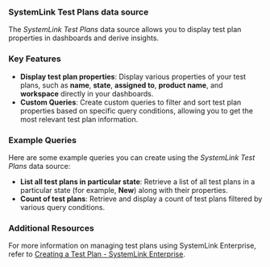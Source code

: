 ### SystemLink Test Plans data source

The _SystemLink Test Plans_ data source allows you to display test plan properties in dashboards and derive insights.

### Key Features

- **Display test plan properties**: Display various properties of your test plans, such as **name**, **state**, **assigned to**, **product name**, and **workspace** directly in your dashboards.
- **Custom Queries**: Create custom queries to filter and sort test plan properties based on specific query conditions, allowing you to get the most relevant test plan information.

### Example Queries

Here are some example queries you can create using the _SystemLink Test Plans_ data source:

- **List all test plans in particular state**: Retrieve a list of all test plans in a particular state (for example, **New**) along with their properties.
- **Count of test plans**: Retrieve and display a count of test plans filtered by various query conditions.

### Additional Resources

For more information on managing test plans using SystemLink Enterprise, refer to [Creating a Test Plan - SystemLink Enterprise](https://www.ni.com/docs/en-US/bundle/systemlink-enterprise/page/creating-a-test-plan.html).